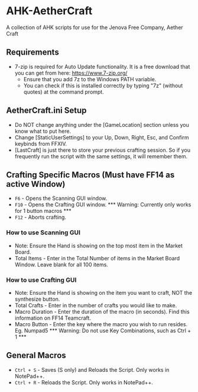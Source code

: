 # AHK-AetherCraft
A collection of AHK scripts for use for the Jenova Free Company, Aether Craft

## Requirements
- 7-zip is required for Auto Update functionality.  It is a free download that you can get from here: https://www.7-zip.org/
	- Ensure that you add 7z to the Windows PATH variable.
	- You can check if this is installed correctly by typing "7z" (without quotes) at the command prompt.

## AetherCraft.ini Setup
- Do NOT change anything under the [GameLocation] section unless you know what to put here.
- Change [StaticUserSettings] to your Up, Down, Right, Esc, and Confirm keybinds from FFXIV.
- [LastCraft] is just there to store your previous crafting session.  So if you frequently run the script with the same settings, it will remember them.

## Crafting Specific Macros (Must have FF14 as active Window)
- `F6`  - Opens the Scanning GUI window.
- `F10` - Opens the Crafting GUI window.  *** Warning: Currently only works for 1 button macros ***
- `F12` - Aborts crafting.

### How to use Scanning GUI
- Note: Ensure the Hand is showing on the top most item in the Market Board.
- Total Items - Enter in the Total Number of items in the Market Board Window.  Leave blank for all 100 items.

### How to use Crafting GUI
- Note: Ensure the Hand is showing on the item you want to craft, NOT the synthesize button.
- Total Crafts - Enter in the number of crafts you would like to make.
- Macro Duration - Enter the duration of the macro (in seconds).  Find this information on FF14 Teamcraft.
- Macro Button - Enter the key where the macro you wish to run resides.  Eg. Numpad5  *** Warning: Do not use Key Combinations, such as Ctrl + 1 ***

## General Macros
- `Ctrl + S` - Saves (S only) and Reloads the Script.  Only works in NotePad++.
- `Ctrl + R` - Reloads the Script.  Only works in NotePad++.